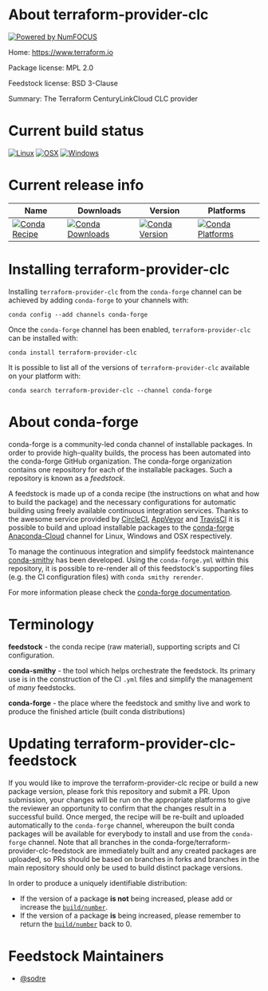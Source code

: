 About terraform-provider-clc
============================

[![Powered by NumFOCUS](https://img.shields.io/badge/powered%20by-NumFOCUS-orange.svg?style=flat&colorA=E1523D&colorB=007D8A)](http://numfocus.org)

Home: https://www.terraform.io

Package license: MPL 2.0

Feedstock license: BSD 3-Clause

Summary: The Terraform CenturyLinkCloud CLC provider



Current build status
====================

[![Linux](https://img.shields.io/circleci/project/github/conda-forge/terraform-provider-clc-feedstock/master.svg?label=Linux)](https://circleci.com/gh/conda-forge/terraform-provider-clc-feedstock)
[![OSX](https://img.shields.io/travis/conda-forge/terraform-provider-clc-feedstock/master.svg?label=macOS)](https://travis-ci.org/conda-forge/terraform-provider-clc-feedstock)
[![Windows](https://img.shields.io/appveyor/ci/conda-forge/terraform-provider-clc-feedstock/master.svg?label=Windows)](https://ci.appveyor.com/project/conda-forge/terraform-provider-clc-feedstock/branch/master)

Current release info
====================

| Name | Downloads | Version | Platforms |
| --- | --- | --- | --- |
| [![Conda Recipe](https://img.shields.io/badge/recipe-terraform--provider--clc-green.svg)](https://anaconda.org/conda-forge/terraform-provider-clc) | [![Conda Downloads](https://img.shields.io/conda/dn/conda-forge/terraform-provider-clc.svg)](https://anaconda.org/conda-forge/terraform-provider-clc) | [![Conda Version](https://img.shields.io/conda/vn/conda-forge/terraform-provider-clc.svg)](https://anaconda.org/conda-forge/terraform-provider-clc) | [![Conda Platforms](https://img.shields.io/conda/pn/conda-forge/terraform-provider-clc.svg)](https://anaconda.org/conda-forge/terraform-provider-clc) |

Installing terraform-provider-clc
=================================

Installing `terraform-provider-clc` from the `conda-forge` channel can be achieved by adding `conda-forge` to your channels with:

```
conda config --add channels conda-forge
```

Once the `conda-forge` channel has been enabled, `terraform-provider-clc` can be installed with:

```
conda install terraform-provider-clc
```

It is possible to list all of the versions of `terraform-provider-clc` available on your platform with:

```
conda search terraform-provider-clc --channel conda-forge
```


About conda-forge
=================

conda-forge is a community-led conda channel of installable packages.
In order to provide high-quality builds, the process has been automated into the
conda-forge GitHub organization. The conda-forge organization contains one repository
for each of the installable packages. Such a repository is known as a *feedstock*.

A feedstock is made up of a conda recipe (the instructions on what and how to build
the package) and the necessary configurations for automatic building using freely
available continuous integration services. Thanks to the awesome service provided by
[CircleCI](https://circleci.com/), [AppVeyor](https://www.appveyor.com/)
and [TravisCI](https://travis-ci.org/) it is possible to build and upload installable
packages to the [conda-forge](https://anaconda.org/conda-forge)
[Anaconda-Cloud](https://anaconda.org/) channel for Linux, Windows and OSX respectively.

To manage the continuous integration and simplify feedstock maintenance
[conda-smithy](https://github.com/conda-forge/conda-smithy) has been developed.
Using the ``conda-forge.yml`` within this repository, it is possible to re-render all of
this feedstock's supporting files (e.g. the CI configuration files) with ``conda smithy rerender``.

For more information please check the [conda-forge documentation](https://conda-forge.org/docs/).

Terminology
===========

**feedstock** - the conda recipe (raw material), supporting scripts and CI configuration.

**conda-smithy** - the tool which helps orchestrate the feedstock.
                   Its primary use is in the construction of the CI ``.yml`` files
                   and simplify the management of *many* feedstocks.

**conda-forge** - the place where the feedstock and smithy live and work to
                  produce the finished article (built conda distributions)


Updating terraform-provider-clc-feedstock
=========================================

If you would like to improve the terraform-provider-clc recipe or build a new
package version, please fork this repository and submit a PR. Upon submission,
your changes will be run on the appropriate platforms to give the reviewer an
opportunity to confirm that the changes result in a successful build. Once
merged, the recipe will be re-built and uploaded automatically to the
`conda-forge` channel, whereupon the built conda packages will be available for
everybody to install and use from the `conda-forge` channel.
Note that all branches in the conda-forge/terraform-provider-clc-feedstock are
immediately built and any created packages are uploaded, so PRs should be based
on branches in forks and branches in the main repository should only be used to
build distinct package versions.

In order to produce a uniquely identifiable distribution:
 * If the version of a package **is not** being increased, please add or increase
   the [``build/number``](https://conda.io/docs/user-guide/tasks/build-packages/define-metadata.html#build-number-and-string).
 * If the version of a package **is** being increased, please remember to return
   the [``build/number``](https://conda.io/docs/user-guide/tasks/build-packages/define-metadata.html#build-number-and-string)
   back to 0.

Feedstock Maintainers
=====================

* [@sodre](https://github.com/sodre/)

